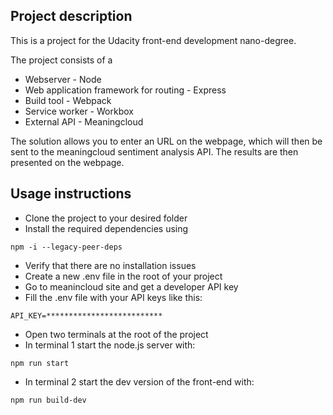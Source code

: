 ## Project description
This is a project for the Udacity front-end development nano-degree.

The project consists of a
- Webserver - Node
- Web application framework for routing - Express
- Build tool - Webpack
- Service worker - Workbox
- External API - Meaningcloud

The solution allows you to enter an URL on the webpage, which will then be sent to the meaningcloud sentiment analysis API.
The results are then presented on the webpage.
## Usage instructions

- Clone the project to your desired folder
- Install the required dependencies using
```
npm -i --legacy-peer-deps
```
- Verify that there are no installation issues
- Create a new .env file in the root of your project
- Go to meanincloud site and get a developer API key
- Fill the .env file with your API keys like this:
```
API_KEY=**************************
```
- Open two terminals at the root of the project
- In terminal 1 start the node.js server with:
```
npm run start
```
- In terminal 2 start the dev version of the front-end with:
```
npm run build-dev
```
